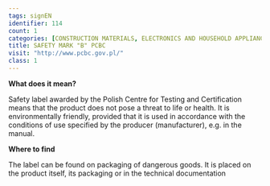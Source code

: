 ```yaml
---
tags: signEN
identifier: 114
count: 1
categories: [CONSTRUCTION MATERIALS, ELECTRONICS AND HOUSEHOLD APPLIANCES, TOYS, WASTE]
title: SAFETY MARK "B" PCBC
visit: "http://www.pcbc.gov.pl/"
class: 1
---
```

**What does it mean?**

Safety label awarded by the Polish Centre for Testing and Certification means that the product does not pose a threat to life or health. It is environmentally friendly, provided that it is used in accordance with the conditions of use specified by the producer (manufacturer), e.g. in the manual.

**Where to find**

The label can be found on packaging of dangerous goods. It is placed on the product itself, its packaging or in the technical documentation